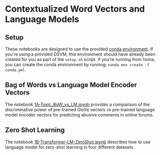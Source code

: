 # Contextualized Word Vectors and Language Models

## Setup

These notebooks are designed to use the provided [conda environment](./conda.yml). If you're using a provided DSVM, this environment should have already been created for you as part of the `setup.sh` script. If you're running from home, you can create the conda environment by running: `conda env create -f conda.yml`. 

## Bag of Words vs Language Model Encoder Vectors

The notebook [1A-Toxic_BoW_vs_LM.ipynb](./1A-Toxic_BoW_vs_LM.ipynb) provides a comparison of the discriminative power of pre-trained GloVe vectors vs pre-trained language model encoder vectors for predicting abusive comments in online forums.

## Zero Shot Learning

The notebook [1B-Transformer-LM-ZeroShot.ipynb](./1B-Transformer-LM-ZeroShot.ipynb) describes how to use language model for zero-shot learning in four different datasets.